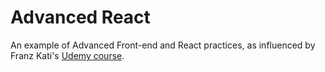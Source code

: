 # Advanced React

An example of Advanced Front-end and React practices, as influenced by Franz Kati's [Udemy course](https://www.udemy.com/course/react-for-senior-engineers).